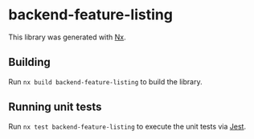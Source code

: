 # backend-feature-listing

This library was generated with [Nx](https://nx.dev).

## Building

Run `nx build backend-feature-listing` to build the library.

## Running unit tests

Run `nx test backend-feature-listing` to execute the unit tests via [Jest](https://jestjs.io).
